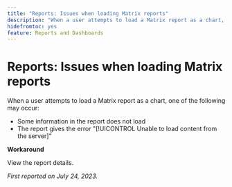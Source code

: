 ```yaml
---
title: "Reports: Issues when loading Matrix reports"
description: "When a user attempts to load a Matrix report as a chart, issues may occur."
hidefromtoc: yes
feature: Reports and Dashboards
---
```


# Reports: Issues when loading Matrix reports

When a user attempts to load a Matrix report as a chart, one of the following may occur:

* Some information in the report does not load
* The report gives the error "[!UICONTROL Unable to load content from the server]"

**Workaround**

View the report details.

_First reported on July 24, 2023._

